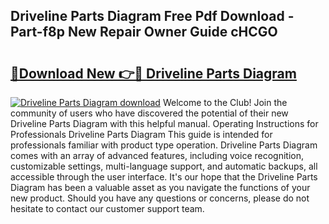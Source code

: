 ## Driveline Parts Diagram Free Pdf Download - Part-f8p New Repair Owner Guide cHCGO

# <h2><a href="http://dfnop1b.blite.top/?on=Driveline+Parts+Diagram">🔗Download New 👉🔴 Driveline Parts Diagram</a></h2>

[![Driveline Parts Diagram download](https://i.imgur.com/lujVjoI.png)](http://dfnop1b.blite.top/?on=Driveline+Parts+Diagram)
Welcome to the Club! Join the community of users who have discovered the potential of their new Driveline Parts Diagram with this helpful manual. Operating Instructions for Professionals Driveline Parts Diagram This guide is intended for professionals familiar with product type operation. Driveline Parts Diagram comes with an array of advanced features, including voice recognition, customizable settings, multi-language support, and automatic backups, all accessible through the user interface. It's our hope that the Driveline Parts Diagram has been a valuable asset as you navigate the functions of your new product. Should you have any questions or concerns, please do not hesitate to contact our customer support team.
